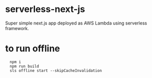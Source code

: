# serverless-next-js

Super simple next.js app deployed as AWS Lambda using serverless framework.

# to run offline

```
  npm i
  npm run build
  sls offline start --skipCacheInvalidation
```
